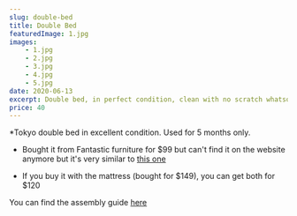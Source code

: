 ```yaml
---
slug: double-bed
title: Double Bed
featuredImage: 1.jpg
images:
    - 1.jpg
    - 2.jpg
    - 3.jpg
    - 4.jpg
    - 5.jpg
date: 2020-06-13
excerpt: Double bed, in perfect condition, clean with no scratch whatsoever
price: 40
---
```


*Tokyo double bed in excellent condition. Used for 5 months only.

* Bought it from Fantastic furniture for $99 but can't find it on the website anymore but it's very similar to [this one](https://www.gumtree.com.au/s-ad/ingleburn/beds/tokyo-double-bed-frame-with-dream-classic-double-mattress/1248498840)

* If you buy it with the mattress (bought for $149), you can get both for $120

You can find the assembly guide [here](https://www.fantasticfurniture.com.au/medias/Assembly-Tokyo-Double-Bed.pdf?context=bWFzdGVyfHJvb3R8MTg3OTk5NHxhcHBsaWNhdGlvbi9wZGZ8aDM2L2hjNS84ODAxNzU2ODA3MTk4LnBkZnwwYzk0NWY5YjNjNDVmZTY3MjMzNDljMDRjNzc0NWZmZDc1MThhMmMxYWQwNTcyZGZhZmI5Y2M4NzgwN2U3MTk2)
